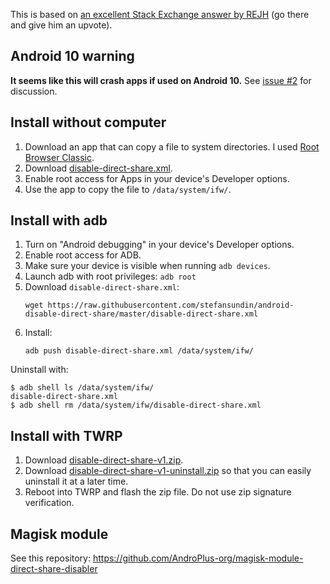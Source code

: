 This is based on [an excellent Stack Exchange answer by REJH](https://android.stackexchange.com/a/160350) (go there and give him an upvote).

## Android 10 warning

**It seems like this will crash apps if used on Android 10.** See [issue #2](https://github.com/stefansundin/android-disable-direct-share/issues/2) for discussion.

## Install without computer

1. Download an app that can copy a file to system directories. I used [Root Browser Classic](https://play.google.com/store/apps/details?id=com.jrummyapps.rootbrowser.classic).
1. Download [disable-direct-share.xml](https://github.com/stefansundin/android-disable-direct-share/releases/download/v1/disable-direct-share.xml).
1. Enable root access for Apps in your device's Developer options.
1. Use the app to copy the file to `/data/system/ifw/`.

## Install with adb

1. Turn on "Android debugging" in your device's Developer options.
1. Enable root access for ADB.
1. Make sure your device is visible when running `adb devices`.
1. Launch adb with root privileges: `adb root`
1. Download `disable-direct-share.xml`:
   ```
   wget https://raw.githubusercontent.com/stefansundin/android-disable-direct-share/master/disable-direct-share.xml
   ```
1. Install:
   ```
   adb push disable-direct-share.xml /data/system/ifw/
   ```

Uninstall with:

```
$ adb shell ls /data/system/ifw/
disable-direct-share.xml
$ adb shell rm /data/system/ifw/disable-direct-share.xml
```

## Install with TWRP

1. Download [disable-direct-share-v1.zip](https://github.com/stefansundin/android-disable-direct-share/releases/download/v1/disable-direct-share-v1.zip).
1. Download [disable-direct-share-v1-uninstall.zip](https://github.com/stefansundin/android-disable-direct-share/releases/download/v1/disable-direct-share-v1-uninstall.zip) so that you can easily uninstall it at a later time.
1. Reboot into TWRP and flash the zip file. Do not use zip signature verification.

## Magisk module

See this repository: https://github.com/AndroPlus-org/magisk-module-direct-share-disabler
